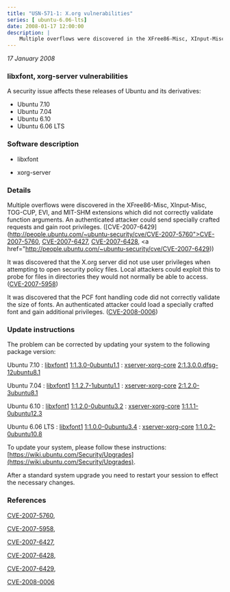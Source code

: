 ```yaml
---
title: "USN-571-1: X.org vulnerabilities"
series: [ ubuntu-6.06-lts]
date: 2008-01-17 12:00:00
description: |
    Multiple overflows were discovered in the XFree86-Misc, XInput-Misc, TOG-CUP, EVI, and MIT-SHM extensions which did not correctly validate function arguments.  An authenticated attacker could send specially crafted requests and gain root privileges. ([CVE-2007-6429](http://people.ubuntu.com/~ubuntu-security/cve/CVE-2007-5760">CVE-2007-5760</a>, <a href="http://people.ubuntu.com/~ubuntu-security/cve/CVE-2007-6427">CVE-2007-6427</a>, <a href="http://people.ubuntu.com/~ubuntu-security/cve/CVE-2007-6428">CVE-2007-6428</a>, <a href="http://people.ubuntu.com/~ubuntu-security/cve/CVE-2007-6429))
--- 
```

 
 

*17 January 2008*

### libxfont, xorg-server vulnerabilities

A security issue affects these releases of Ubuntu and its derivatives:

* Ubuntu 7.10
* Ubuntu 7.04
* Ubuntu 6.10
* Ubuntu 6.06 LTS

### Software description

* libxfont 

* xorg-server 

### Details

Multiple overflows were discovered in the XFree86-Misc, XInput-Misc, TOG-CUP, EVI, and MIT-SHM extensions which did not correctly validate function arguments. An authenticated attacker could send specially crafted requests and gain root privileges. ([CVE-2007-6429](http://people.ubuntu.com/~ubuntu-security/cve/CVE-2007-5760">CVE-2007-5760</a>, <a href="http://people.ubuntu.com/~ubuntu-security/cve/CVE-2007-6427">CVE-2007-6427</a>, <a href="http://people.ubuntu.com/~ubuntu-security/cve/CVE-2007-6428">CVE-2007-6428</a>, <a href="http://people.ubuntu.com/~ubuntu-security/cve/CVE-2007-6429))

It was discovered that the X.org server did not use user privileges when attempting to open security policy files. Local attackers could exploit this to probe for files in directories they would not normally be able to access. ([CVE-2007-5958](http://people.ubuntu.com/~ubuntu-security/cve/CVE-2007-5958))

It was discovered that the PCF font handling code did not correctly validate the size of fonts. An authenticated attacker could load a specially crafted font and gain additional privileges. ([CVE-2008-0006](http://people.ubuntu.com/~ubuntu-security/cve/CVE-2008-0006)) 

### Update instructions

The problem can be corrected by updating your system to the following package version:

Ubuntu 7.10
 : [libxfont1](https://launchpad.net/ubuntu/+source/libxfont) <span> [1:1.3.0-0ubuntu1.1](https://launchpad.net/ubuntu/+source/libxfont/1:1.3.0-0ubuntu1.1) </span> 
 : [xserver-xorg-core](https://launchpad.net/ubuntu/+source/xorg-server) <span> [2:1.3.0.0.dfsg-12ubuntu8.1](https://launchpad.net/ubuntu/+source/xorg-server/2:1.3.0.0.dfsg-12ubuntu8.1) </span> 

Ubuntu 7.04
 : [libxfont1](https://launchpad.net/ubuntu/+source/libxfont) <span> [1:1.2.7-1ubuntu1.1](https://launchpad.net/ubuntu/+source/libxfont/1:1.2.7-1ubuntu1.1) </span> 
 : [xserver-xorg-core](https://launchpad.net/ubuntu/+source/xorg-server) <span> [2:1.2.0-3ubuntu8.1](https://launchpad.net/ubuntu/+source/xorg-server/2:1.2.0-3ubuntu8.1) </span> 

Ubuntu 6.10
 : [libxfont1](https://launchpad.net/ubuntu/+source/libxfont) <span> [1:1.2.0-0ubuntu3.2](https://launchpad.net/ubuntu/+source/libxfont/1:1.2.0-0ubuntu3.2) </span> 
 : [xserver-xorg-core](https://launchpad.net/ubuntu/+source/xorg-server) <span> [1:1.1.1-0ubuntu12.3](https://launchpad.net/ubuntu/+source/xorg-server/1:1.1.1-0ubuntu12.3) </span> 

Ubuntu 6.06 LTS
 : [libxfont1](https://launchpad.net/ubuntu/+source/libxfont) <span> [1:1.0.0-0ubuntu3.4](https://launchpad.net/ubuntu/+source/libxfont/1:1.0.0-0ubuntu3.4) </span> 
 : [xserver-xorg-core](https://launchpad.net/ubuntu/+source/xorg-server) <span> [1:1.0.2-0ubuntu10.8](https://launchpad.net/ubuntu/+source/xorg-server/1:1.0.2-0ubuntu10.8) </span> 

To update your system, please follow these instructions: [https://wiki.ubuntu.com/Security/Upgrades](https://wiki.ubuntu.com/Security/Upgrades).

After a standard system upgrade you need to restart your session to effect the necessary changes. 

### References

 
 [CVE-2007-5760](http://people.ubuntu.com/~ubuntu-security/cve/CVE-2007-5760), 

 [CVE-2007-5958](http://people.ubuntu.com/~ubuntu-security/cve/CVE-2007-5958), 

 [CVE-2007-6427](http://people.ubuntu.com/~ubuntu-security/cve/CVE-2007-6427), 

 [CVE-2007-6428](http://people.ubuntu.com/~ubuntu-security/cve/CVE-2007-6428), 

 [CVE-2007-6429](http://people.ubuntu.com/~ubuntu-security/cve/CVE-2007-6429), 

 [CVE-2008-0006](http://people.ubuntu.com/~ubuntu-security/cve/CVE-2008-0006)
 

